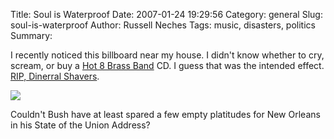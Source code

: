 Title: Soul is Waterproof
Date: 2007-01-24 19:29:56
Category: general
Slug: soul-is-waterproof
Author: Russell Neches
Tags: music, disasters, politics
Summary: 


I recently noticed this billboard near my house. I didn't know whether
to cry, scream, or buy a [Hot 8 Brass
Band](http://www.amazon.com/Rock-Hot-8/dp/B0007LPT3K/sr=1-3/qid=1169592248/ref=sr_1_3/103-0603318-2329469?ie=UTF8&s=music)
CD. I guess that was the intended effect. [RIP, Dinerral
Shavers](http://www.npr.org/templates/story/story.php?storyId=6735417).

![](http://vort.org/media/images/waterproof.jpg)

Couldn't Bush have at least spared a few empty platitudes for New
Orleans in his State of the Union Address?
